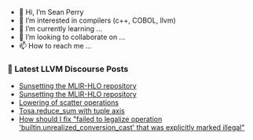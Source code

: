 - 👋 Hi, I’m Sean Perry
- 👀 I’m interested in compilers (c++, COBOL, llvm)
- 🌱 I’m currently learning ...
- 💞️ I’m looking to collaborate on ...
- 📫 How to reach me ...

<!---
s66perry/s66perry is a ✨ special ✨ repository because its `README.md` (this file) appears on your GitHub profile.
You can click the Preview link to take a look at your changes.
--->
### 📕 Latest LLVM Discourse Posts

<!-- DISCOURSE-LLVM:START -->
- [Sunsetting the MLIR-HLO repository](https://discourse.llvm.org/t/sunsetting-the-mlir-hlo-repository/70536#post_2)
- [Sunsetting the MLIR-HLO repository](https://discourse.llvm.org/t/sunsetting-the-mlir-hlo-repository/70536#post_1)
- [Lowering of scatter operations](https://discourse.llvm.org/t/lowering-of-scatter-operations/70535#post_1)
- [Tosa.reduce_sum with tuple axis](https://discourse.llvm.org/t/tosa-reduce-sum-with-tuple-axis/70518#post_2)
- [How should I fix &quot;failed to legalize operation &#39;builtin.unrealized_conversion_cast&#39; that was explicitly marked illegal&quot;](https://discourse.llvm.org/t/how-should-i-fix-failed-to-legalize-operation-builtin-unrealized-conversion-cast-that-was-explicitly-marked-illegal/70529#post_2)
<!-- DISCOURSE-LLVM:END -->
